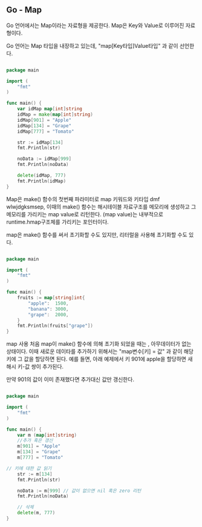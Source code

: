 ## Go - Map

Go 언어에서는 Map이라는 자료형을 제공한다. Map은 Key와 Value로 이루어진 자료형이다.

Go 언어는 Map 타입을 내장하고 있는데, "map[Key타입]Value타입" 과 같이 선언한다.

```go

package main

import (
    "fmt"
)

func main() {
    var idMap map[int]string
    idMap = make(map[int]string)
    idMap[901] = "Apple"
    idMap[134] = "Grape"
    idMap[777] = "Tomato"

    str := idMap[134]
    fmt.Println(str)

    noData := idMap[999]
    fmt.Println(noData)

    delete(idMap, 777)
    fmt.Println(idMap)
}
```

Map은 make() 함수의 첫번째 파라미터로 map 키워드와 키타입 dmf wlwjdgksmsep, 
이때의 make() 함수는 해시테이블 자료구조를 메모리에 생성하고 그 메모리를 가리키는 map value로 
리턴한다. (map value)는 내부적으로 runtime.hmap구조체를 가리키는 포인터이다. 

map은 make() 함수를 써서 초기화할 수도 있지만, 리터럴을 사용해 초기화할 수도 있다. 
    
```go

package main

import (
    "fmt"
)

func main() {
    fruits := map[string]int{
        "apple":  1500,
        "banana": 3000,
        "grape":  2000,
    }
    fmt.Println(fruits["grape"])
}
```

map 사용 
처음 map이 make() 함수에 의해 초기화 되었을 때는 , 아무데이터가 없는 상태이다. 
이때 새로운 데이타를 추가하기 위해서는 "map변수[키] = 값" 과 같이 해당 키에 그 값을 할당하면
된다. 예를 들면, 아래 예제에서 키 901에 apple을 할당하면 새 해시 키-값 쌍이 추가된다. 

만약 901의 값이 이미 존재했다면 추가대신 값만 갱신한다. 

```go

package main

import (
    "fmt"
)

func main() {
    var m (map[int]string)
    //추가 혹은 갱신
    m[901] = "Apple"
    m[134] = "Grape"
    m[777] = "Tomato"

// 키에 대한 값 읽기
    str := m[134]
    fmt.Println(str)

    noData := m[999] // 값이 없으면 nil 혹은 zero 리턴
    fmt.Println(noData)

    // 삭제
    delete(m, 777)
}
```














































